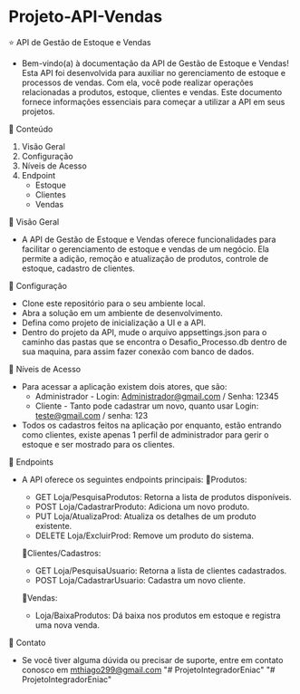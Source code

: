 # Projeto-API-Vendas

⭐ API de Gestão de Estoque e Vendas
- Bem-vindo(a) à documentação da API de Gestão de Estoque e Vendas! Esta API foi desenvolvida para auxiliar no gerenciamento de estoque e processos de vendas. Com ela, você pode realizar operações relacionadas a produtos, estoque, clientes e vendas. Este documento fornece informações essenciais para começar a utilizar a API em seus projetos.

🔷 Conteúdo
1. Visão Geral
2. Configuração
3. Níveis de Acesso
4. Endpoint
   - Estoque
   - Clientes
   - Vendas
   
🔷 Visão Geral
- A API de Gestão de Estoque e Vendas oferece funcionalidades para facilitar o gerenciamento de estoque e vendas de um negócio. Ela permite a adição, remoção e atualização de produtos, controle de estoque, cadastro de clientes.

🔷 Configuração
- Clone este repositório para o seu ambiente local.
- Abra a solução em um ambiente de desenvolvimento.
- Defina como projeto de inicialização a UI e a API.
- Dentro do projeto da API, mude o arquivo appsettings.json para o caminho das pastas que se encontra o Desafio_Processo.db dentro de sua maquina, para assim fazer conexão com banco de dados.

🔷 Níveis de Acesso
- Para acessar a aplicação existem dois atores, que são:
   + Administrador - Login: Administrador@gmail.com / Senha: 12345
   + Cliente - Tanto pode cadastrar um novo, quanto usar Login: teste@gmail.com / senha: 123
- Todos os cadastros feitos na aplicação por enquanto, estão entrando como clientes, existe apenas 1 perfil de administrador para gerir o estoque e ser mostrado para os clientes.

🔷 Endpoints
- A API oferece os seguintes endpoints principais:
  🔘Produtos:
  + GET Loja/PesquisaProdutos: Retorna a lista de produtos disponíveis.
  + POST Loja/CadastrarProduto: Adiciona um novo produto.
  + PUT Loja/AtualizaProd: Atualiza os detalhes de um produto existente.
  + DELETE Loja/ExcluirProd: Remove um produto do sistema.
  
  🔘Clientes/Cadastros:
  + GET Loja/PesquisaUsuario: Retorna a lista de clientes cadastrados.
  + POST Loja/CadastrarUsuario: Cadastra um novo cliente.
  
  🔘Vendas:
  + Loja/BaixaProdutos: Dá baixa nos produtos em estoque e registra uma nova venda.

🔷 Contato
- Se você tiver alguma dúvida ou precisar de suporte, entre em contato conosco em mthiago299@gmail.com
"# ProjetoIntegradorEniac" 
"# ProjetoIntegradorEniac" 
